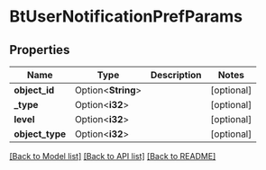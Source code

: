 # BtUserNotificationPrefParams

## Properties

Name | Type | Description | Notes
------------ | ------------- | ------------- | -------------
**object_id** | Option<**String**> |  | [optional]
**_type** | Option<**i32**> |  | [optional]
**level** | Option<**i32**> |  | [optional]
**object_type** | Option<**i32**> |  | [optional]

[[Back to Model list]](../README.md#documentation-for-models) [[Back to API list]](../README.md#documentation-for-api-endpoints) [[Back to README]](../README.md)


